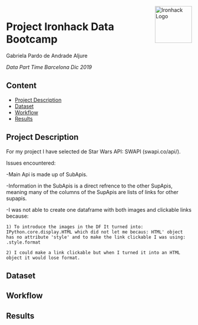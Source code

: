 <img src="https://bit.ly/2VnXWr2" alt="Ironhack Logo" width="100" align="right"/>


#   Project Ironhack Data Bootcamp

Gabriela Pardo de Andrade Aljure

*Data Part Time Barcelona Dic 2019*


## Content
- [Project Description](#project)
- [Dataset](#dataset)
- [Workflow](#workflow)
- [Results](#results)

<a name="project"></a>

## Project Description


For my project I have selected de Star Wars API: SWAPI (swapi.co/api/). 

Issues encountered:

-Main Api is made up of SubApis.

-Information in the SubApis is a direct refrence to the other SupApis, meaning many of the columns of the SupApis are lists of links for other supapis.

-I was not able to create one dataframe with both images and clickable links because:

    1) To introduce the images in the DF It turned into: IPython.core.display.HTML which did not let me becaus: HTML' object has no attribute 'style' and to make the link clickable I was using: .style.format
    
    2) I could make a link clickable but when I turned it into an HTML object it would lose format.



<a name="dataset"></a>

## Dataset



<a name="workflow"></a>

## Workflow




<a name="results"></a>

## Results


